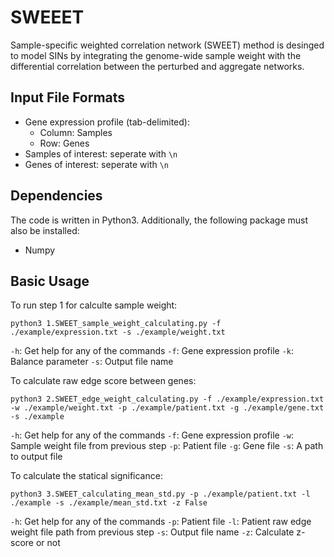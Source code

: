 # SWEEET
Sample-specific weighted correlation network (SWEET) method is desinged to model SINs by integrating the genome-wide sample weight with the differential correlation between the perturbed and aggregate networks.

## Input File Formats
- Gene expression profile (tab-delimited):
    * Column: Samples
    * Row: Genes
- Samples of interest: seperate with `\n`
- Genes of interest: seperate with `\n`

## Dependencies
The code is written in Python3. Additionally, the following package must also be installed:
- Numpy

## Basic Usage

To run step 1 for calculte sample weight:
```
python3 1.SWEET_sample_weight_calculating.py -f ./example/expression.txt -s ./example/weight.txt
```

`-h`: Get help for any of the commands
`-f`: Gene expression profile
`-k`: Balance parameter
`-s`: Output file name

To calculate raw edge score between genes:
```
python3 2.SWEET_edge_weight_calculating.py -f ./example/expression.txt -w ./example/weight.txt -p ./example/patient.txt -g ./example/gene.txt -s ./example
```

`-h`: Get help for any of the commands
`-f`: Gene expression profile
`-w`: Sample weight file from previous step
`-p`: Patient file
`-g`: Gene file
`-s`: A path to output file

To calculate the statical significance:
```
python3 3.SWEET_calculating_mean_std.py -p ./example/patient.txt -l  ./example -s ./example/mean_std.txt -z False
```

`-h`: Get help for any of the commands
`-p`: Patient file
`-l`: Patient raw edge weight file path from previous step
`-s`: Output file name
`-z`: Calculate z-score or not

